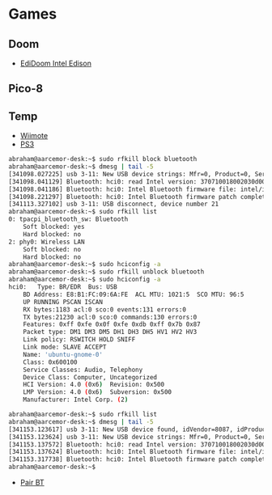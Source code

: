 # Games

## Doom

- [EdiDoom Intel Edison](http://2ld.de/edidoom/)

## Pico-8

[](http://www.lexaloffle.com/pico-8.php)

## Temp

- [Wiimote](http://www.brianhensley.net/2012/08/wii-controller-raspberry-pi-python.html)
- [PS3](http://www.cnx-software.com/2013/05/15/how-to-play-games-in-android-mini-pcs-stbs-with-a-ps3-bluetooth-controller/)

```sh
abraham@aarcemor-desk:~$ sudo rfkill block bluetooth
abraham@aarcemor-desk:~$ dmesg | tail -5
[341098.027225] usb 3-11: New USB device strings: Mfr=0, Product=0, SerialNumber=0
[341098.041129] Bluetooth: hci0: read Intel version: 370710018002030d00
[341098.041186] Bluetooth: hci0: Intel Bluetooth firmware file: intel/ibt-hw-37.7.10-fw-1.80.2.3.d.bseq
[341098.221297] Bluetooth: hci0: Intel Bluetooth firmware patch completed and activated
[341113.327102] usb 3-11: USB disconnect, device number 21
abraham@aarcemor-desk:~$ sudo rfkill list
0: tpacpi_bluetooth_sw: Bluetooth
	Soft blocked: yes
	Hard blocked: no
2: phy0: Wireless LAN
	Soft blocked: no
	Hard blocked: no
abraham@aarcemor-desk:~$ sudo hciconfig -a
abraham@aarcemor-desk:~$ sudo rfkill unblock bluetooth
abraham@aarcemor-desk:~$ sudo hciconfig -a
hci0:	Type: BR/EDR  Bus: USB
	BD Address: E8:B1:FC:09:6A:FE  ACL MTU: 1021:5  SCO MTU: 96:5
	UP RUNNING PSCAN ISCAN 
	RX bytes:1183 acl:0 sco:0 events:131 errors:0
	TX bytes:21230 acl:0 sco:0 commands:130 errors:0
	Features: 0xff 0xfe 0x0f 0xfe 0xdb 0xff 0x7b 0x87
	Packet type: DM1 DM3 DM5 DH1 DH3 DH5 HV1 HV2 HV3 
	Link policy: RSWITCH HOLD SNIFF 
	Link mode: SLAVE ACCEPT 
	Name: 'ubuntu-gnome-0'
	Class: 0x600100
	Service Classes: Audio, Telephony
	Device Class: Computer, Uncategorized
	HCI Version: 4.0 (0x6)  Revision: 0x500
	LMP Version: 4.0 (0x6)  Subversion: 0x500
	Manufacturer: Intel Corp. (2)

abraham@aarcemor-desk:~$ sudo rfkill list
abraham@aarcemor-desk:~$ dmesg | tail -5
[341153.123617] usb 3-11: New USB device found, idVendor=8087, idProduct=07dc
[341153.123624] usb 3-11: New USB device strings: Mfr=0, Product=0, SerialNumber=0
[341153.137572] Bluetooth: hci0: read Intel version: 370710018002030d00
[341153.137624] Bluetooth: hci0: Intel Bluetooth firmware file: intel/ibt-hw-37.7.10-fw-1.80.2.3.d.bseq
[341153.317738] Bluetooth: hci0: Intel Bluetooth firmware patch completed and activated
abraham@aarcemor-desk:~$ 
```

- [Pair BT](http://www.heatxsink.com/entry/how-to-pair-a-bluetooth-device-from-command-line-on-linux)
